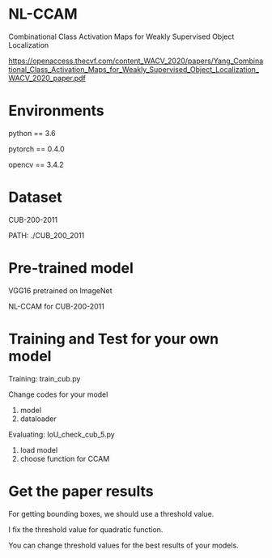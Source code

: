 # NL-CCAM
Combinational Class Activation Maps for Weakly Supervised Object Localization

https://openaccess.thecvf.com/content_WACV_2020/papers/Yang_Combinational_Class_Activation_Maps_for_Weakly_Supervised_Object_Localization_WACV_2020_paper.pdf

# Environments

python == 3.6

pytorch == 0.4.0

opencv == 3.4.2

# Dataset

CUB-200-2011

PATH: ./CUB_200_2011

# Pre-trained model

VGG16 pretrained on ImageNet

NL-CCAM for CUB-200-2011

# Training and Test for your own model

Training: train_cub.py

Change codes for your model
1. model
2. dataloader

Evaluating: IoU_check_cub_5.py
1. load model
2. choose function for CCAM

# Get the paper results

For getting bounding boxes, we should use a threshold value.

I fix the threshold value for quadratic function.

You can change threshold values for the best results of your models.

